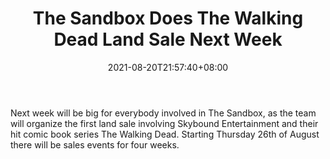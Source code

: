 ﻿---
title: "The Sandbox Does The Walking Dead Land Sale Next Week"
date: 2021-08-20T21:57:40+08:00
lastmod: 2021-08-20T16:45:40+08:00
draft: false
authors: ["Salena"]
description: "Next week will be big for everybody involved in The Sandbox, as the team will organize the first land sale involving Skybound Entertainment and their hit comic book series The Walking Dead. Starting Thursday 26th of August there will be sales events for four weeks."
featuredImage: "the-sandbox-does-the-walking-dead-land-sale-next-week.png"
tags: ["Virtual World","Play to Earn"]
categories: ["news"]
news: ["Virtual World"]
weight: 
lightgallery: true
pinned: false
recommend: false
recommend1: false
---

Next week will be big for everybody involved in The Sandbox, as the team will organize the first land sale involving Skybound Entertainment and their hit comic book series The Walking Dead. Starting Thursday 26th of August there will be sales events for four weeks.

<!--more-->


